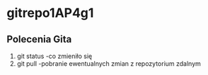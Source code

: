 # gitrepo1AP4g1

## Polecenia Gita

1) git status -co zmieniło się
2) git pull   -pobranie ewentualnych zmian z repozytorium zdalnym
